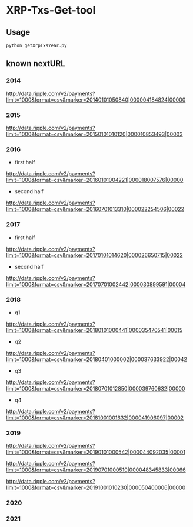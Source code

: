 # XRP-Txs-Get-tool

## Usage

`python getXrpTxsYear.py`

## known nextURL

### 2014 

http://data.ripple.com/v2/payments?limit=1000&format=csv&marker=20140101050840|000004184824|00000

### 2015

http://data.ripple.com/v2/payments?limit=1000&format=csv&marker=20150101010120|000010853493|00003

### 2016

- first half

http://data.ripple.com/v2/payments?limit=1000&format=csv&marker=20160101004221|000018007576|00000

- second haif

http://data.ripple.com/v2/payments?limit=1000&format=csv&marker=20160701013310|000022254506|00022

### 2017

- first half

http://data.ripple.com/v2/payments?limit=1000&format=csv&marker=20170101014620|000026650715|00022

- second haif

http://data.ripple.com/v2/payments?limit=1000&format=csv&marker=20170701002442|000030899591|00004

### 2018

- q1

http://data.ripple.com/v2/payments?limit=1000&format=csv&marker=20180101000441|000035470541|00015

- q2

http://data.ripple.com/v2/payments?limit=1000&format=csv&marker=20180401000002|000037633922|00042

- q3

http://data.ripple.com/v2/payments?limit=1000&format=csv&marker=20180701012850|000039760632|00000

- q4

http://data.ripple.com/v2/payments?limit=1000&format=csv&marker=20181001001632|000041906097|00002

### 2019

http://data.ripple.com/v2/payments?limit=1000&format=csv&marker=20190101000542|000044092035|00001

http://data.ripple.com/v2/payments?limit=1000&format=csv&marker=20190701000510|000048345833|00066

http://data.ripple.com/v2/payments?limit=1000&format=csv&marker=20191001010230|000050400006|00000

### 2020

### 2021
